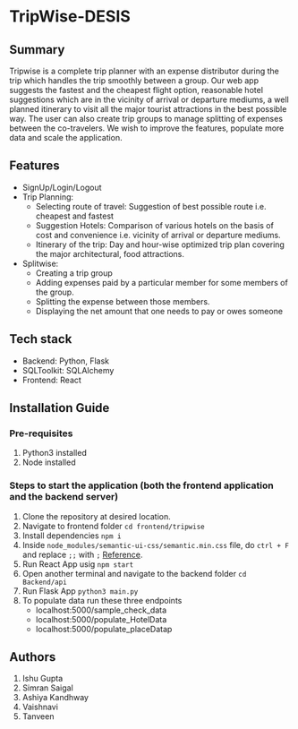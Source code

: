 # TripWise-DESIS
## Summary
Tripwise is a complete trip planner with an expense distributor during the trip which handles the trip smoothly between a group. Our web app suggests the fastest and the cheapest flight option, reasonable hotel suggestions which are in the vicinity of arrival or departure mediums, a well planned itinerary to visit all the major tourist attractions in the best possible way. The user can also create trip groups to manage splitting of expenses between the co-travelers. We wish to improve the features, populate more data and scale the application.

## Features
- SignUp/Login/Logout
- Trip Planning:
    - Selecting route of travel: Suggestion of best possible route i.e. cheapest and fastest
    - Suggestion Hotels: Comparison of  various hotels on the basis of cost and convenience i.e. vicinity of arrival or departure mediums.
    - Itinerary of the trip: Day and hour-wise optimized trip plan covering the major architectural, food attractions.
- Splitwise:
    - Creating a trip group
    - Adding expenses paid by a particular member for some members of the group.
    - Splitting the expense between those members.
    - Displaying the net amount that one needs to pay or owes someone

## Tech stack
- Backend: Python, Flask
- SQLToolkit: SQLAlchemy
- Frontend: React

## Installation Guide
### Pre-requisites
1. Python3 installed
2. Node installed

### Steps to start the application (both the frontend application and the backend server)
1. Clone the repository at desired location.
2. Navigate to frontend folder `cd frontend/tripwise`
3. Install dependencies `npm i`
4. Inside `node_modules/semantic-ui-css/semantic.min.css` file, do `ctrl + F` and replace `;;` with `;` [Reference](https://github.com/Semantic-Org/Semantic-UI/issues/7073#issuecomment-1001074430).
5. Run React App usig `npm start`
6. Open another terminal and navigate to the backend folder `cd Backend/api`
7. Run Flask App `python3 main.py`
8. To populate data run these three endpoints
    - localhost:5000/sample_check_data
    - localhost:5000/populate_HotelData
    - localhost:5000/populate_placeDatap

## Authors
1. Ishu Gupta
2. Simran Saigal
3. Ashiya Kandhway
4. Vaishnavi
5. Tanveen
